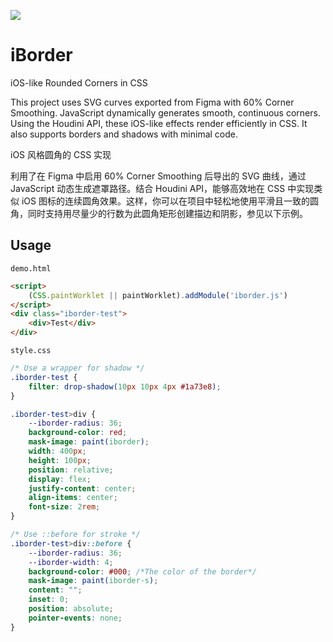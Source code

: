 ![](https://github.com/1-Dot/iBorder-Corner-Smoothing/blob/main/demo2.png?raw=true)

# iBorder
iOS-like Rounded Corners in CSS

This project uses SVG curves exported from Figma with 60% Corner Smoothing. JavaScript dynamically generates smooth, continuous corners. Using the Houdini API, these iOS-like effects render efficiently in CSS. It also supports borders and shadows with minimal code.

iOS 风格圆角的 CSS 实现

利用了在 Figma 中启用 60% Corner Smoothing 后导出的 SVG 曲线，通过 JavaScript 动态生成遮罩路径。结合 Houdini API，能够高效地在 CSS 中实现类似 iOS 图标的连续圆角效果。这样，你可以在项目中轻松地使用平滑且一致的圆角，同时支持用尽量少的行数为此圆角矩形创建描边和阴影，参见以下示例。

## Usage

`demo.html`

```html
<script>
    (CSS.paintWorklet || paintWorklet).addModule('iborder.js')
</script>
<div class="iborder-test">
    <div>Test</div>
</div>
```

`style.css`

```css
/* Use a wrapper for shadow */
.iborder-test {
    filter: drop-shadow(10px 10px 4px #1a73e8);
}

.iborder-test>div {
    --iborder-radius: 36;
    background-color: red;
    mask-image: paint(iborder);
    width: 400px;
    height: 100px;
    position: relative;
    display: flex;
    justify-content: center;
    align-items: center;
    font-size: 2rem;
}

/* Use ::before for stroke */
.iborder-test>div::before {
    --iborder-radius: 36;
    --iborder-width: 4;
    background-color: #000; /*The color of the border*/
    mask-image: paint(iborder-s);
    content: "";
    inset: 0;
    position: absolute;
    pointer-events: none;
}
```
